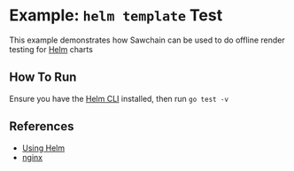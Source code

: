 # Example: `helm template` Test

This example demonstrates how Sawchain can be used to do offline render testing for [Helm](https://helm.sh/) charts

## How To Run

Ensure you have the [Helm CLI](https://helm.sh/docs/intro/install/) installed, then run `go test -v`

## References

* [Using Helm](https://helm.sh/docs/intro/using_helm/)
* [nginx](https://nginx.org/en/)
